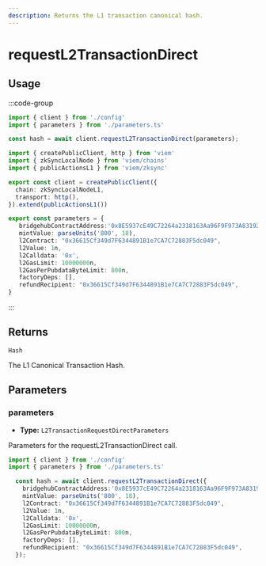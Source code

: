 ```yaml
---
description: Returns the L1 transaction canonical hash.
---
```


# requestL2TransactionDirect

## Usage

:::code-group
```ts [example.ts]
import { client } from './config'
import { parameters } from './parameters.ts'

const hash = await client.requestL2TransactionDirect(parameters);
```

```ts [config.ts]
import { createPublicClient, http } from 'viem'
import { zkSyncLocalNode } from 'viem/chains'
import { publicActionsL1 } from 'viem/zksync'

export const client = createPublicClient({
  chain: zkSyncLocalNodeL1,
  transport: http(),
}).extend(publicActionsL1())

```

```ts [parameters.ts]
export const parameters = {
   bridgehubContractAddress:'0x8E5937cE49C72264a2318163Aa96F9F973A83192',
   mintValue: parseUnits('800', 18),
   l2Contract: "0x36615Cf349d7F6344891B1e7CA7C72883F5dc049",
   l2Value: 1n,
   l2Calldata: '0x',
   l2GasLimit: 10000000n,
   l2GasPerPubdataByteLimit: 800n,
   factoryDeps: [],
   refundRecipient: "0x36615Cf349d7F6344891B1e7CA7C72883F5dc049",
}
```

:::


## Returns

`Hash`

The L1 Canonical Transaction Hash.

## Parameters

### parameters

- **Type:** `L2TransactionRequestDirectParameters`

Parameters for the requestL2TransactionDirect call.

```ts
import { client } from './config'
import { parameters } from './parameters.ts'

  const hash = await client.requestL2TransactionDirect({
    bridgehubContractAddress:'0x8E5937cE49C72264a2318163Aa96F9F973A83192',
    mintValue: parseUnits('800', 18),
    l2Contract: "0x36615Cf349d7F6344891B1e7CA7C72883F5dc049",
    l2Value: 1n,
    l2Calldata: '0x',
    l2GasLimit: 10000000n,
    l2GasPerPubdataByteLimit: 800n,
    factoryDeps: [],
    refundRecipient: "0x36615Cf349d7F6344891B1e7CA7C72883F5dc049",
  });
```